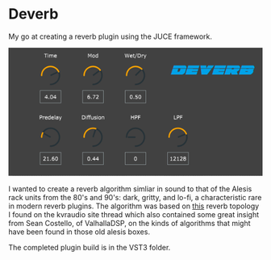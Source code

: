 # Deverb
My go at creating a reverb plugin using the JUCE framework.

![Screenshot](deverbScreen.PNG)

I wanted to create a reverb algorithm simliar in sound to that of the  Alesis rack units from the 80's and 90's: dark, gritty, and lo-fi, a characteristic rare in modern reverb plugins.
The algorithm was based on [this](https://www.kvraudio.com/forum/viewtopic.php?t=349039#top) reverb topology I found on the kvraudio site thread which also contained some great insight from Sean Costello, of ValhallaDSP, on the kinds of algorithms that might have been found in those old alesis boxes.

The completed plugin build is in the VST3 folder.